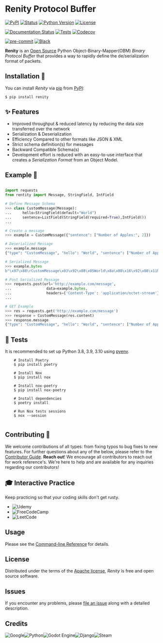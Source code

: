 # Renity Protocol Buffer

[![PyPI](https://img.shields.io/pypi/v/Renity.svg)][pypi_]
[![Status](https://img.shields.io/pypi/status/Renity.svg)][status]
[![Python Version](https://img.shields.io/pypi/pyversions/Renity)][python version]
[![License](https://img.shields.io/pypi/l/Renity)][license]

[![Documentation Status](https://readthedocs.org/projects/renity/badge/?version=latest)][read the docs]
[![Tests](https://github.com/DmitrievichLevin/Renity/workflows/Tests/badge.svg)][tests]
[![Codecov](https://codecov.io/gh/DmitrievichLevin/Renity/branch/main/graph/badge.svg)][codecov]

[![pre-commit](https://img.shields.io/badge/pre--commit-enabled-brightgreen?logo=pre-commit&logoColor=white)][pre-commit]
[![Black](https://img.shields.io/badge/code%20style-black-000000.svg)][black]

[pypi_]: https://pypi.org/project/Renity/
[status]: https://pypi.org/project/Renity/
[python version]: https://pypi.org/project/Renity
[read the docs]: https://Renity.readthedocs.io/
[tests]: https://github.com/DmitrievichLevin/Renity/actions?workflow=Tests
[codecov]: https://app.codecov.io/gh/DmitrievichLevin/Renity
[pre-commit]: https://github.com/pre-commit/pre-commit
[black]: https://github.com/psf/black

**Renity** is an [Open Source] Python Object-Binary-Mapper(OBM) _Binary Protocol Buffer_ that provides a way to rapidly define the de/serialization format of packets.

## Installation 🔧

You can install _Renity_ via [pip] from [PyPI]:

```console
$ pip install renity
```

## ✨ Features

- Improved throughput & reduced latency by reducing the data size transferred over the network
- Serialization & Deserialization
- Efficiency Compared to other formats like JSON & XML
- Strict schema definition(s) for messages
- Backward Compatible Schema(s)
- Development effort is reduced with an easy-to-use interface that creates a _Serialization Format_ from an Object Model.

## Example 📏

```python

import requests
from rentity import Message, StringField, IntField

# Define Message Schema
>>> class CustomMessage(Message):
...     hello=StringField(default="World")
...     sentence=ListField(StringField(required=True),IntField())
...

# Create a message
>>> example = CustomMessage({"sentence": ["Number of Apples:", 2]})

# Deserialized Message
>>> example.message
{"type": "CustomMessage", "hello": "World", "sentence": ["Number of Apples:", 2]}

# Serialized Message
>>> example.bytes
b"\x97\x88\rCustomMessage\x03\x92\x88\x05World\x8a\x88\x16\x92\x88\x11Number of Apples:\x88\x02"

# Post Serialized Message
>>> requests.post(url='http://example.com/message',
...                data=example.bytes,
...                headers={'Content-Type': 'application/octet-stream'})
...

# GET Example
>>> res = requests.get('http://example.com/message')
>>> response = CustomMessage(res.content)
>>> response.message
{"type": "CustomMessage", "hello": "World", "sentence": ["Number of Apples:", 2]}
```

## 🔬 Tests

It is recommended to set up Python 3.8, 3.9, 3.10 using [pyenv].

```shell
    # Install Poetry
    $ pip install poetry

    # Install Nox
    $ pip install nox

    # Install nox-poetry
    $ pip install nox-poetry

    # Install dependencies
    $ poetry install

    # Run Nox tests sessions
    $ nox --session


```

## Contributing 🧠

We welcome contributions of all types: from fixing typos to bug fixes to new features. For further questions about any of the below, please refer to the [Contributor Guide].
**Reach out**!
We encourage all contributors to reach out for work reference's. We're here to help and are available for any inquiries regarding our contributors!

## 🎓 Interactive Practice

Keep practicing so that your coding skills don't get rusty.

- ![Udemy](https://img.shields.io/badge/Udemy-A435F0?style=for-the-badge&logo=Udemy&logoColor=white)
- ![FreeCodeCamp](https://img.shields.io/badge/Freecodecamp-%23123.svg?&style=for-the-badge&logo=freecodecamp&logoColor=green)
- ![LeetCode](https://img.shields.io/badge/LeetCode-000000?style=for-the-badge&logo=LeetCode&logoColor=#d16c06)

## Usage

Please see the [Command-line Reference] for details.

## License

Distributed under the terms of the [Apache license][license],
_Renity_ is free and open source software.

## Issues

If you encounter any problems,
please [file an issue] along with a detailed description.

## Credits

![Google](https://img.shields.io/badge/google-4285F4?style=for-the-badge&logo=google&logoColor=white)![Python](https://img.shields.io/badge/python-3670A0?style=for-the-badge&logo=python&logoColor=ffdd54)![Godot Engine](https://img.shields.io/badge/GODOT-%23FFFFFF.svg?style=for-the-badge&logo=godot-engine)![Django](https://img.shields.io/badge/django-%23092E20.svg?style=for-the-badge&logo=django&logoColor=white)![Steam](https://img.shields.io/badge/steam-%23000000.svg?style=for-the-badge&logo=steam&logoColor=white)

[pypi]: https://pypi.org/
[file an issue]: https://github.com/DmitrievichLevin/Renity/issues
[pip]: https://pip.pypa.io/

<!-- github-only -->

[license]: https://github.com/DmitrievichLevin/Renity/blob/main/LICENSE
[contributor guide]: https://github.com/DmitrievichLevin/Renity/blob/main/CONTRIBUTING.md
[command-line reference]: https://Renity.readthedocs.io/en/latest/usage.html
[apache license]: https://opensource.org/license/apache-2-0/
[open source]: https://opensource.org/license/apache-2-0/
[pyenv]: https://github.com/pyenv/pyenv

